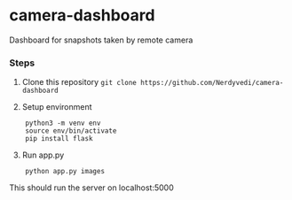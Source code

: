 # camera-dashboard
Dashboard for snapshots taken by remote camera

### Steps
1. Clone this repository
``` git clone https://github.com/Nerdyvedi/camera-dashboard ```

2. Setup environment
``` 
    python3 -m venv env
    source env/bin/activate
    pip install flask
```

3. Run app.py
``` 
    python app.py images
```
This should run the server on localhost:5000
